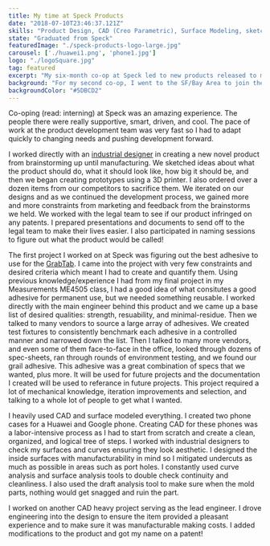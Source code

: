```yaml
---
title: My time at Speck Products
date: "2018-07-10T23:46:37.121Z"
skills: "Product Design, CAD (Creo Parametric), Surface Modeling, sketching, sourcing, talking to vendors"
state: "Graduated from Speck"
featuredImage: "./speck-products-logo-large.jpg"
carousel: ['./huawei1.png', 'phone1.jpg']
logo: "./logoSquare.jpg"
tag: featured
excerpt: "My six-month co-op at Speck led to new products released to market, and a patent under my name. I worked heavily with industrial designers and I'd like to think their design skills have rubbed off on me."
background: "For my second co-op, I went to the SF/Bay Area to join the Speck team"
backgroundColor: "#5DBCD2"
---
```


Co-oping (read: interning) at Speck was an amazing experience. The people there were really supportive, smart, driven, and cool. The pace of work at the product development team was very fast so I had to adapt quickly to changing needs and pushing development forward.

I worked directly with an [industrial designer](https://www.instagram.com/sketchypat/) in creating a new novel product from brainstorming up until manufacturing. We sketched ideas about what the product should do, what it should look like, how big it should be, and then we began creating prototypes using a 3D printer. I also ordered over a dozen items from our competitors to sacrifice them. We iterated on our designs and as we continued the development process, we gained more and more constraints from marketing and feedback from the brainstorms we held. We worked with the legal team to see if our product infringed on any patents. I prepared presentations and documents to send off to the legal team to make their lives easier. I also participated in naming sessions to figure out what the product would be called!

The first project I worked on at Speck was figuring out the best adhesive to use for the [GrabTab](https://www.speckproducts.com/accessories/grabtab/SPK-GTAB.html?ranMID=40350&ranEAID=a1LgFw09t88&ranSiteID=a1LgFw09t88-H235_oQ__a_QrXcD3mWy9g&utm_source=2126220&utm_medium=Linkshare&siteID=a1LgFw09t88-H235_oQ__a_QrXcD3mWy9g). I came into the project with very few constraints and desired criteria which meant I had to create and quantify them. Using previous knowledge/experience I had from my final project in my Measurements ME4505 class, I had a good idea of what consitutes a good adhesive for permanent use, but we needed something reusable. I worked directly with the main engineer behind this product and we came up a base list of desired qualities: strength, resuability, and minimal-residue. Then we talked to many vendors to source a large array of adhesives. We created test fixtures to consistently benchmark each adhesive in a controlled manner and narrowed down the list. Then I talked to many more vendors, and even some of them face-to-face in the office, looked through dozens of spec-sheets, ran through rounds of environment testing, and we found our grail adhesive. This adhesive was a great combination of specs that we wanted, plus more. It will be used for future projects and the documentation I created will be used to referance in future projects. This project required a lot of mechanical knowledge, iteration improvements and selection, and talking to a whole lot of people to get what I wanted.



I heavily used CAD and surface modeled everything. I created two phone cases for a Huawei and Google phone. Creating CAD for these phones was a labor-intensive process as I had to start from scratch and create a clean, organized, and logical tree of steps.  I worked with industrial designers to check my surfaces and curves ensuring they look aesthetic. I designed the inside surfaces with manufacturability in mind so I mitigated undercuts as much as possible in areas such as port holes. I constantly used curve analysis and surface analysis tools to double check continuity and cleanliness. I also used the draft analysis tool to make sure when the mold parts, nothing would get snagged and ruin the part. 

I worked on another CAD heavy project serving as the lead engineer. I drove engineering into the design to ensure the item provided a pleasant experience and to make sure it was manufacturable making costs. I added modifications to the product and got my name on a patent!
